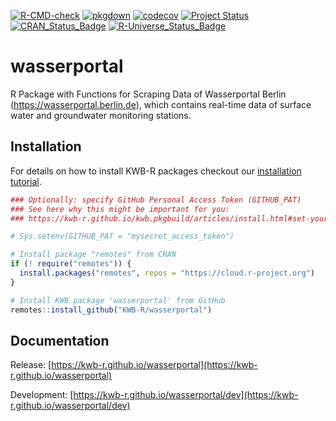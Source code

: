[![R-CMD-check](https://github.com/KWB-R/wasserportal/workflows/R-CMD-check/badge.svg)](https://github.com/KWB-R/wasserportal/actions?query=workflow%3AR-CMD-check)
[![pkgdown](https://github.com/KWB-R/wasserportal/workflows/pkgdown/badge.svg)](https://github.com/KWB-R/wasserportal/actions?query=workflow%3Apkgdown)
[![codecov](https://codecov.io/github/KWB-R/wasserportal/branch/main/graphs/badge.svg)](https://codecov.io/github/KWB-R/wasserportal)
[![Project Status](https://img.shields.io/badge/lifecycle-experimental-orange.svg)](https://www.tidyverse.org/lifecycle/#experimental)
[![CRAN_Status_Badge](https://www.r-pkg.org/badges/version/wasserportal)]()
[![R-Universe_Status_Badge](https://kwb-r.r-universe.dev/badges/wasserportal)](https://kwb-r.r-universe.dev/)

# wasserportal

R Package with Functions for Scraping Data of
Wasserportal Berlin (https://wasserportal.berlin.de), which contains
real-time data of surface water and groundwater monitoring stations.

## Installation

For details on how to install KWB-R packages checkout our [installation tutorial](https://kwb-r.github.io/kwb.pkgbuild/articles/install.html).

```r
### Optionally: specify GitHub Personal Access Token (GITHUB_PAT)
### See here why this might be important for you:
### https://kwb-r.github.io/kwb.pkgbuild/articles/install.html#set-your-github_pat

# Sys.setenv(GITHUB_PAT = "mysecret_access_token")

# Install package "remotes" from CRAN
if (! require("remotes")) {
  install.packages("remotes", repos = "https://cloud.r-project.org")
}

# Install KWB package 'wasserportal' from GitHub
remotes::install_github("KWB-R/wasserportal")
```

## Documentation

Release: [https://kwb-r.github.io/wasserportal](https://kwb-r.github.io/wasserportal)

Development: [https://kwb-r.github.io/wasserportal/dev](https://kwb-r.github.io/wasserportal/dev)
